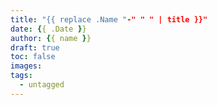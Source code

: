 ```yaml
---
title: "{{ replace .Name "-" " " | title }}"
date: {{ .Date }}
author: {{ name }}
draft: true
toc: false
images:
tags:
  - untagged
---
```


